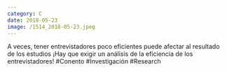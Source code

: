```yaml
--- 
category: C 
date: 2018-05-23 
image: /1514_2018-05-23.jpeg 
--- 
```


A veces, tener entrevistadores poco eficientes puede afectar al resultado de los estudios ¡Hay que exigir un análisis de la eficiencia de los entrevistadores! #Conento #Investigación #Research